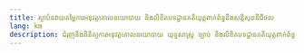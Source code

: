 ```yaml
---
title: ស្ថាប័នវាយតម្លៃការអនុវត្តគោលនយោបាយ និងលិខិតបទដ្ឋានគតិយុត្តពាក់ព័ន្ធនឹងសន្តិសុខឌីជីថល
lang: km
description: ជំរុញនិងពិនិត្យការអនុវត្តគោលនយោបាយ យុទ្ធសាស្ត្រ ច្បាប់ និងលិខិតបទដ្ឋានគតិយុត្តពាក់ព័ន្ធនឹងសន្តិសុខឌីជីថល។
---
```

